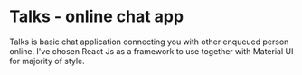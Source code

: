 <div>
  <h1>Talks - online chat app</h1>
  <p>Talks is basic chat application connecting you with other enqueued person online. I've chosen React Js as a framework to use together with Material UI for  majority of style.</p>
</div>
